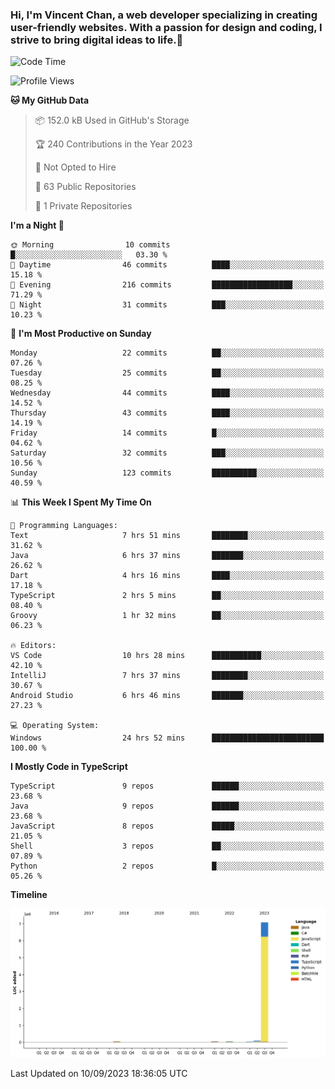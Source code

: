 ### Hi, I'm Vincent Chan, a web developer specializing in creating user-friendly websites. With a passion for design and coding, I strive to bring digital ideas to life.👋

<!--
**hkvincent/hkvincent** is a ✨ _special_ ✨ repository because its `README.md` (this file) appears on your GitHub profile.

Here are some ideas to get you started:

- 🔭 I’m currently working on ...
- 🌱 I’m currently learning ...
- 👯 I’m looking to collaborate on ...
- 🤔 I’m looking for help with ...
- 💬 Ask me about ...
- 📫 How to reach me: ...
- 😄 Pronouns: ...
- ⚡ Fun fact: ...
-->
<!--START_SECTION:waka-->
![Code Time](http://img.shields.io/badge/Code%20Time-369%20hrs%2044%20mins-blue)

![Profile Views](http://img.shields.io/badge/Profile%20Views-0-blue)

**🐱 My GitHub Data** 

> 📦 152.0 kB Used in GitHub's Storage 
 > 
> 🏆 240 Contributions in the Year 2023
 > 
> 🚫 Not Opted to Hire
 > 
> 📜 63 Public Repositories 
 > 
> 🔑 1 Private Repositories 
 > 
**I'm a Night 🦉** 

```text
🌞 Morning                10 commits          █░░░░░░░░░░░░░░░░░░░░░░░░   03.30 % 
🌆 Daytime                46 commits          ████░░░░░░░░░░░░░░░░░░░░░   15.18 % 
🌃 Evening                216 commits         ██████████████████░░░░░░░   71.29 % 
🌙 Night                  31 commits          ███░░░░░░░░░░░░░░░░░░░░░░   10.23 % 
```
📅 **I'm Most Productive on Sunday** 

```text
Monday                   22 commits          ██░░░░░░░░░░░░░░░░░░░░░░░   07.26 % 
Tuesday                  25 commits          ██░░░░░░░░░░░░░░░░░░░░░░░   08.25 % 
Wednesday                44 commits          ████░░░░░░░░░░░░░░░░░░░░░   14.52 % 
Thursday                 43 commits          ████░░░░░░░░░░░░░░░░░░░░░   14.19 % 
Friday                   14 commits          █░░░░░░░░░░░░░░░░░░░░░░░░   04.62 % 
Saturday                 32 commits          ███░░░░░░░░░░░░░░░░░░░░░░   10.56 % 
Sunday                   123 commits         ██████████░░░░░░░░░░░░░░░   40.59 % 
```


📊 **This Week I Spent My Time On** 

```text
💬 Programming Languages: 
Text                     7 hrs 51 mins       ████████░░░░░░░░░░░░░░░░░   31.62 % 
Java                     6 hrs 37 mins       ███████░░░░░░░░░░░░░░░░░░   26.62 % 
Dart                     4 hrs 16 mins       ████░░░░░░░░░░░░░░░░░░░░░   17.18 % 
TypeScript               2 hrs 5 mins        ██░░░░░░░░░░░░░░░░░░░░░░░   08.40 % 
Groovy                   1 hr 32 mins        ██░░░░░░░░░░░░░░░░░░░░░░░   06.23 % 

🔥 Editors: 
VS Code                  10 hrs 28 mins      ███████████░░░░░░░░░░░░░░   42.10 % 
IntelliJ                 7 hrs 37 mins       ████████░░░░░░░░░░░░░░░░░   30.67 % 
Android Studio           6 hrs 46 mins       ███████░░░░░░░░░░░░░░░░░░   27.23 % 

💻 Operating System: 
Windows                  24 hrs 52 mins      █████████████████████████   100.00 % 
```

**I Mostly Code in TypeScript** 

```text
TypeScript               9 repos             ██████░░░░░░░░░░░░░░░░░░░   23.68 % 
Java                     9 repos             ██████░░░░░░░░░░░░░░░░░░░   23.68 % 
JavaScript               8 repos             █████░░░░░░░░░░░░░░░░░░░░   21.05 % 
Shell                    3 repos             ██░░░░░░░░░░░░░░░░░░░░░░░   07.89 % 
Python                   2 repos             █░░░░░░░░░░░░░░░░░░░░░░░░   05.26 % 
```



**Timeline**

![Lines of Code chart](https://raw.githubusercontent.com/hkvincent/hkvincent/main/assets/bar_graph.png)


 Last Updated on 10/09/2023 18:36:05 UTC
<!--END_SECTION:waka-->
